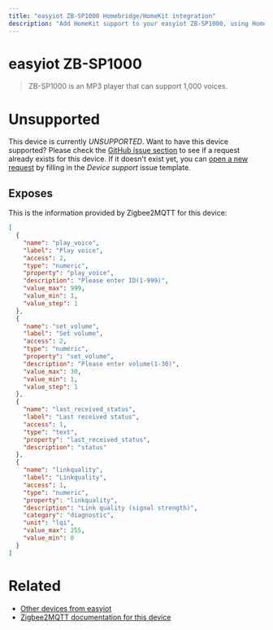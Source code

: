 ```yaml
---
title: "easyiot ZB-SP1000 Homebridge/HomeKit integration"
description: "Add HomeKit support to your easyiot ZB-SP1000, using Homebridge, Zigbee2MQTT and homebridge-z2m."
---
```

<!---
This file has been GENERATED using src/docgen/docgen.ts
DO NOT EDIT THIS FILE MANUALLY!
-->
# easyiot ZB-SP1000
> ZB-SP1000 is an MP3 player that can support 1,000 voices.


# Unsupported

This device is currently *UNSUPPORTED*.
Want to have this device supported? Please check the [GitHub issue section](https://github.com/itavero/homebridge-z2m/issues?q=ZB-SP1000) to see if a request already exists for this device.
If it doesn't exist yet, you can [open a new request](https://github.com/itavero/homebridge-z2m/issues/new?assignees=&labels=enhancement&template=device_support.yml&title=%5BDevice%5D+easyiot%20ZB-SP1000&model=easyiot%20ZB-SP1000&exposes=%5B%0A%20%20%7B%0A%20%20%20%20%22name%22%3A%20%22play_voice%22%2C%0A%20%20%20%20%22label%22%3A%20%22Play%20voice%22%2C%0A%20%20%20%20%22access%22%3A%202%2C%0A%20%20%20%20%22type%22%3A%20%22numeric%22%2C%0A%20%20%20%20%22property%22%3A%20%22play_voice%22%2C%0A%20%20%20%20%22description%22%3A%20%22Please%20enter%20ID(1-999)%22%2C%0A%20%20%20%20%22value_max%22%3A%20999%2C%0A%20%20%20%20%22value_min%22%3A%201%2C%0A%20%20%20%20%22value_step%22%3A%201%0A%20%20%7D%2C%0A%20%20%7B%0A%20%20%20%20%22name%22%3A%20%22set_volume%22%2C%0A%20%20%20%20%22label%22%3A%20%22Set%20volume%22%2C%0A%20%20%20%20%22access%22%3A%202%2C%0A%20%20%20%20%22type%22%3A%20%22numeric%22%2C%0A%20%20%20%20%22property%22%3A%20%22set_volume%22%2C%0A%20%20%20%20%22description%22%3A%20%22Please%20enter%20volume(1-30)%22%2C%0A%20%20%20%20%22value_max%22%3A%2030%2C%0A%20%20%20%20%22value_min%22%3A%201%2C%0A%20%20%20%20%22value_step%22%3A%201%0A%20%20%7D%2C%0A%20%20%7B%0A%20%20%20%20%22name%22%3A%20%22last_received_status%22%2C%0A%20%20%20%20%22label%22%3A%20%22Last%20received%20status%22%2C%0A%20%20%20%20%22access%22%3A%201%2C%0A%20%20%20%20%22type%22%3A%20%22text%22%2C%0A%20%20%20%20%22property%22%3A%20%22last_received_status%22%2C%0A%20%20%20%20%22description%22%3A%20%22status%22%0A%20%20%7D%2C%0A%20%20%7B%0A%20%20%20%20%22name%22%3A%20%22linkquality%22%2C%0A%20%20%20%20%22label%22%3A%20%22Linkquality%22%2C%0A%20%20%20%20%22access%22%3A%201%2C%0A%20%20%20%20%22type%22%3A%20%22numeric%22%2C%0A%20%20%20%20%22property%22%3A%20%22linkquality%22%2C%0A%20%20%20%20%22description%22%3A%20%22Link%20quality%20(signal%20strength)%22%2C%0A%20%20%20%20%22category%22%3A%20%22diagnostic%22%2C%0A%20%20%20%20%22unit%22%3A%20%22lqi%22%2C%0A%20%20%20%20%22value_max%22%3A%20255%2C%0A%20%20%20%20%22value_min%22%3A%200%0A%20%20%7D%0A%5D) by filling in the _Device support_ issue template.

## Exposes

This is the information provided by Zigbee2MQTT for this device:

```json
[
  {
    "name": "play_voice",
    "label": "Play voice",
    "access": 2,
    "type": "numeric",
    "property": "play_voice",
    "description": "Please enter ID(1-999)",
    "value_max": 999,
    "value_min": 1,
    "value_step": 1
  },
  {
    "name": "set_volume",
    "label": "Set volume",
    "access": 2,
    "type": "numeric",
    "property": "set_volume",
    "description": "Please enter volume(1-30)",
    "value_max": 30,
    "value_min": 1,
    "value_step": 1
  },
  {
    "name": "last_received_status",
    "label": "Last received status",
    "access": 1,
    "type": "text",
    "property": "last_received_status",
    "description": "status"
  },
  {
    "name": "linkquality",
    "label": "Linkquality",
    "access": 1,
    "type": "numeric",
    "property": "linkquality",
    "description": "Link quality (signal strength)",
    "category": "diagnostic",
    "unit": "lqi",
    "value_max": 255,
    "value_min": 0
  }
]
```

# Related
* [Other devices from easyiot](../index.md#easyiot)
* [Zigbee2MQTT documentation for this device](https://www.zigbee2mqtt.io/devices/ZB-SP1000.html)